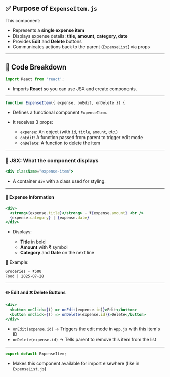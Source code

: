 ## ✅ Purpose of `ExpenseItem.js`

This component:

* Represents a **single expense item**
* Displays expense details: **title, amount, category, date**
* Provides **Edit** and **Delete** buttons
* Communicates actions back to the parent (`ExpenseList`) via props

---

## 📄 Code Breakdown

```js
import React from 'react';
```

* Imports **React** so you can use JSX and create components.

---

```js
function ExpenseItem({ expense, onEdit, onDelete }) {
```

* Defines a functional component `ExpenseItem`.
* It receives 3 props:

  * `expense`: An object (with `id`, `title`, `amount`, etc.)
  * `onEdit`: A function passed from parent to trigger edit mode
  * `onDelete`: A function to delete the item

---

### 🔽 JSX: What the component displays

```jsx
<div className="expense-item">
```

* A container `div` with a class used for styling.

---

#### 🧾 Expense Information

```jsx
<div>
  <strong>{expense.title}</strong> - ₹{expense.amount} <br />
  {expense.category} | {expense.date}
</div>
```

* Displays:

  * **Title** in bold
  * **Amount** with ₹ symbol
  * **Category** and **Date** on the next line

🔎 Example:

```
Groceries - ₹500
Food | 2025-07-28
```

---

#### ✏️ Edit and ❌ Delete Buttons

```jsx
<div>
  <button onClick={() => onEdit(expense.id)}>Edit</button>
  <button onClick={() => onDelete(expense.id)}>Delete</button>
</div>
```

* `onEdit(expense.id)` → Triggers the edit mode in `App.js` with this item's ID
* `onDelete(expense.id)` → Tells parent to remove this item from the list

---

```js
export default ExpenseItem;
```

* Makes this component available for import elsewhere (like in `ExpenseList.js`)
